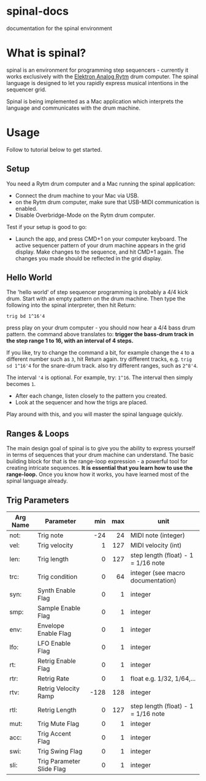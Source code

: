 # spinal-docs
documentation for the spinal environment


# What is spinal?
spinal is an environment for programming step sequencers - currently it works exclusively with the [Elektron Analog Rytm](http://eu.elektron.se/drum-machines/analog-rytm/) drum computer. The spinal language is designed to let you rapidly express musical intentions in the sequencer grid.

Spinal is being implemented as a Mac application which interprets the language and communicates with the drum machine.

# Usage
Follow to tutorial below to get started.

## Setup
You need a Rytm drum computer and a Mac running the spinal application:
- Connect the drum machine to your Mac via USB.
- on the Rytm drum computer, make sure that USB-MIDI communication is enabled.
- Disable Overbridge-Mode on the Rytm drum computer.

Test if your setup is good to go:
- Launch the app, and press CMD+1 on your computer keyboard. The active sequencer pattern of your drum machine appears in the grid display. Make changes to the sequence, and hit CMD+1 again. The changes you made should be reflected in the grid display.

## Hello World
The 'hello world' of step sequencer programming is probably a 4/4 kick drum. Start with an empty pattern on the drum machine.
Then type the following into the spinal interpreter, then hit Return:
```
trig bd 1^16'4
```
press play on your drum computer - you should now hear a 4/4 bass drum pattern.
the command above translates to: **trigger the bass-drum track in the step range 1 to 16, with an interval of 4 steps.**

If you like, try to change the command a bit, for example change the `4` to a different number such as `3`, hit Return again.
try different tracks, e.g. `trig sd 1^16'4` for the snare-drum track.
also try different ranges, such as `2^8'4`.

The interval `'4` is optional. For example, try: `1^16`. The interval then simply becomes `1`.

- After each change, listen closely to the pattern you created.
- Look at the sequencer and how the trigs are placed.

Play around with this, and you will master the spinal language quickly.

## Ranges & Loops
The main design goal of spinal is to give you the ability to express yourself in terms of sequences that your drum machine can understand.
The basic building block for that is the range-loop expression - a powerful tool for creating intricate sequences.
**It is essential that you learn how to use the range-loop.** Once you know how it works, you have learned most of the spinal language already.

## Trig Parameters
| Arg Name            | Parameter                 | min         | max       | unit                                |
| ------------------- | ------------------------- | -----------:| ---------:| ----------------------------------- |
| not:                | Trig note                 | -24         | 24        | MIDI note (integer)                 |
| vel:                | Trig velocity             |  1          | 127       | MIDI velocity (int)                 |
| len:                | Trig length               |  0          | 127       | step length (float) - 1 = 1/16 note |
| trc:                | Trig condition            |  0          | 64        | integer (see macro documentation)   |
| syn:                | Synth Enable Flag         |  0          | 1         | integer                             |
| smp:                | Sample Enable Flag        |  0          | 1         | integer                             |
| env:                | Envelope Enable Flag      |  0          | 1         | integer                             |
| lfo:                | LFO Enable Flag           |  0          | 1         | integer                             |
|  rt:                | Retrig Enable Flag        |  0          | 1         | integer                             |
| rtr:                | Retrig Rate               |  0          | 1         | float e.g. 1/32, 1/64,...           |
| rtv:                | Retrig Velocity Ramp      |  -128       | 128       | integer                             |
| rtl:                | Retrig Length             |  0          | 127       | step length (float) - 1 = 1/16 note |
| mut:                | Trig Mute Flag            |  0          | 1         | integer                             |
| acc:                | Trig Accent Flag          |  0          | 1         | integer                             |
| swi:                | Trig Swing Flag           |  0          | 1         | integer                             |
| sli:                | Trig Parameter Slide Flag |  0          | 1         | integer                             |
